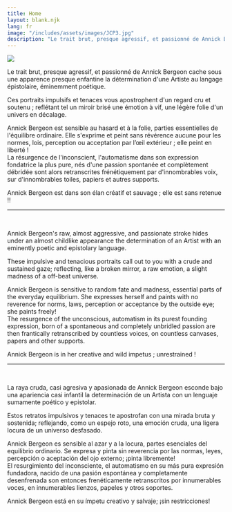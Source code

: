 ```yaml
---
title: Home
layout: blank.njk
lang: fr
image: "/includes/assets/images/JCP3.jpg"
description: "Le trait brut, presque agressif, et passionné de Annick Bergeon exhibe la détermination d'une Artiste au langage épistolaire, éminemment poétique."
---
```

<img class="background" src="{{website.url}}/includes/assets/images/bg.jpg">
<div class="bio_border">
<div class="separator"></div>
	<!-- <div class="banner_container">
		<img class="banner"  src="{{website.url}}/includes/assets/images/bg.jpg" >
	</div> -->

<div class="bio_text">

Le trait brut, presque agressif, et passionné de Annick Bergeon cache sous une apparence presque enfantine la détermination d'une Artiste au langage épistolaire, éminemment poétique.  

Ces portraits impulsifs et tenaces vous apostrophent d'un regard cru et soutenu ; reflétant tel un miroir brisé une émotion à vif, une légère folie d'un univers en décalage.  

Annick Bergeon est sensible au hasard et à la folie, parties essentielles de l'équilibre ordinaire.
Elle s'exprime et peint sans révérence aucune pour les normes, lois, perception ou acceptation par l’œil extérieur ; elle peint en liberté !  
La résurgence de l'inconscient, l'automatisme dans son expression fondatrice la plus pure, nés d'une passion spontanée et complètement débridée sont alors retranscrites frénétiquement par d'innombrables voix, sur d'innombrables toiles, papiers et autres supports.  

Annick Bergeon est dans son élan créatif et sauvage ; elle est sans retenue !!

---------------

&nbsp;

Annick Bergeon's raw, almost aggressive, and passionate stroke hides under an almost childlike appearance the determination of an Artist with an eminently poetic and epistolary language.  

These impulsive and tenacious portraits call out to you with a crude and sustained gaze; reflecting, like a broken mirror, a raw emotion, a slight madness of a off-beat universe.  

Annick Bergeon is sensitive to random fate and madness, essential parts of the everyday equilibrium.
She expresses herself and paints with no reverence for norms, laws, perception or acceptance by the outside eye; she paints freely!  
The resurgence of the unconscious, automatism in its purest founding expression, born of a spontaneous and completely unbridled passion are then frantically retranscribed by countless voices, on countless canvases, papers and other supports.  

Annick Bergeon is in her creative and wild impetus ; unrestrained !

---------------

&nbsp;

La raya cruda, casi agresiva y apasionada de Annick Bergeon esconde bajo una apariencia casi infantil la determinación de un Artista con un lenguaje sumamente poético y epistolar.  

Estos retratos impulsivos y tenaces te apostrofan con una mirada bruta y sostenida; reflejando, como un espejo roto, una emoción cruda, una ligera locura de un universo desfasado.  

Annick Bergeon es sensible al azar y a la locura, partes esenciales del equilibrio ordinario.
Se expresa y pinta sin reverencia por las normas, leyes, percepción o aceptación del ojo externo; ¡pinta libremente!  
El resurgimiento del inconsciente, el automatismo en su más pura expresión fundadora, nacido de una pasión espontánea y completamente  
desenfrenada son entonces frenéticamente retranscritos por innumerables voces, en innumerables lienzos, papeles y otros soportes.  

Annick Bergeon está en su ímpetu creativo y salvaje; ¡sin restricciones!

</div>
<div class="separator"></div>
</div>